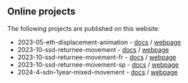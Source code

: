 ## Online projects

The following projects are published on this website:

- 2023-05-eth-displacement-animation - [docs](https://github.com/unhcr-dataviz/dataviz-lab/tree/main/docs/2023-05-eth-displacement-animation) / [webpage](https://unhcr-dataviz.github.io/dataviz-lab/2023-05-eth-displacement-animation/)
- 2023-10-ssd-returnee-movement - [docs](https://github.com/unhcr-dataviz/dataviz-lab/tree/main/docs/2023-10-ssd-returnee-movement) / [webpage](https://unhcr-dataviz.github.io/dataviz-lab/2023-10-ssd-returnee-movement/)
- 2023-10-ssd-returnee-movement-fr - [docs](https://github.com/unhcr-dataviz/dataviz-lab/tree/main/docs/2023-10-ssd-returnee-movement-fr) / [webpage](https://unhcr-dataviz.github.io/dataviz-lab/2023-10-ssd-returnee-movement-fr/)
- 2023-10-ssd-returnee-movement-sp - [docs](https://github.com/unhcr-dataviz/dataviz-lab/tree/main/docs/2023-10-ssd-returnee-movement-sp) / [webpage](https://unhcr-dataviz.github.io/dataviz-lab/2023-10-ssd-returnee-movement-sp/)
- 2024-4-sdn-1year-mixed-movement - [docs](https://github.com/unhcr-dataviz/dataviz-lab/tree/main/docs/2024-04-sdn-1year-mixed-movement) / [webpage](https://unhcr-dataviz.github.io/dataviz-lab/2024-04-sdn-1year-mixed-movement/)
